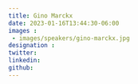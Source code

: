 ```yaml
---
title: Gino Marckx
date: 2023-01-16T13:44:30-06:00
images : 
 - images/speakers/gino-marckx.jpg
designation : 
twitter: 
linkedin: 
github: 
---
```


